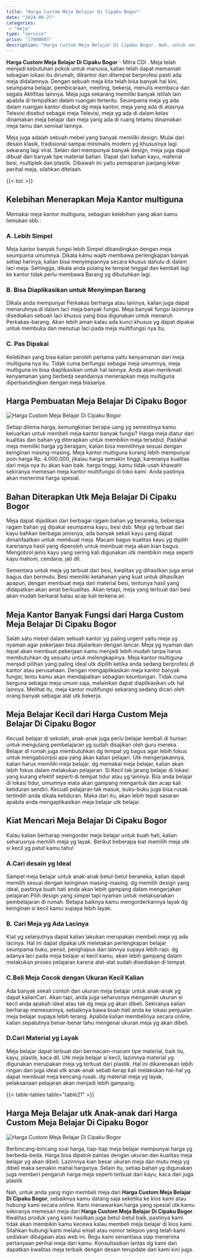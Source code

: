 ```yaml
---
title: "Harga Custom Meja Belajar Di Cipaku Bogor"
date: "2024-09-27"
categories:
 - "meja"
type: "service"
price: "[700000]"
description: "Harga Custom Meja Belajar Di Cipaku Bogor. Nah, untuk anda yang ingin membeli meja dari **Harga Custom Meja Belajar Di Cipaku Bogor**, sebaiknya kamu datang..."
---
```


**Harga Custom Meja Belajar Di Cipaku Bogor** - Mitra CDI . Meja telah menjadi kebutuhan pokok untuk manusia, kalian telah dapat memamati sebagian lokasi itu dirumah, dikantor dan ditempat berprofesi pasti ada meja didalamnya. Dengan sebuah meja kita telah bisa banyak hal kini, seumpama belajar, pembicaraan, meeting, bekerja, menulis membaca dan segala Aktifitas lainnya. Meja juga sekarang memiliki banyak istilah lain apabila di tempatkan dalam ruangan tertentu. Seumpama meja yg ada dalam ruangan kantor disebut dg meja kantor, meja yang ada di atasnya Televisi disebut sebagai meja Televisi, meja yg ada di dalam kelas dinamakan meja belajar dan meja yang ada di ruang tetamu dinamakan meja tamu dan semisal lainnya.

Meja juga adalah sebuah mebel yang banyak memiliki design. Mulai dari desain klasik, tradisional sampai minimalis modern yg khususnya lagi sekarang lagi viral. Selain dari mempunyai banyak design, meja juga dapat dibuat dari banyak tipe material bahan. Dapat dari bahan kayu, material besi, multiplek dan plastik. Dibawah ini yaitu pemaparan panjang lebar perihal meja, silahkan ditelaah.

{{< toc >}}

## Kelebihan Menerapkan Meja Kantor multiguna

Memakai meja kantor multiguna, sebagian kelebihan yang akan kamu temukan sbb :

### A. Lebih Simpel

Meja kantor banyak fungsi lebih Simpel dibandingkan dengan meja seumpama umumnya. Dikala kamu wajib membawa perlengkapan banyak setiap harinya, kalian bisa menyimpannya secara khusus dahulu di dalam laci meja. Sehingga, dikala anda pulang ke tempat tinggal dan kembali lagi ke kantor tidak perlu membawa Barang yg dibutuhkan lagi.

### B. Bisa Diaplikasikan untuk Menyimpan Barang

Dikala anda mempunyai Perkakas berharga atau lainnya, kalian juga dapat menaruhnya di dalam laci meja banyak fungsi. Meja banyak fungsi lazimnya disediakan sebuah laci khusus yang bisa digunakan untuk menaruh Perkakas-barang. Akan lebih aman kalau ada kunci khusus yg dapat dipakai untuk membuka dan menutup laci pada meja multifungsi nya itu.

### C. Pas Dipakai

Kelebihan yang bisa kalian peroleh pertama yaitu kenyamanan dari meja multiguna nya itu. Tidak cuma berfungsi sebagai meja umumnya, meja multiguna ini bisa diaplikasikan untuk hal lainnya. Anda akan menikmati kenyamanan yang berbeda seandainya menerapkan meja multiguna diperbandingkan dengan meja biasanya.

## Harga Pembuatan Meja Belajar Di Cipaku Bogor

![Harga Custom Meja Belajar Di Cipaku Bogor](/images/meja/meja-dewasa-016.jpg)

Setiap dilema harga, kemungkinan berapa uang yg semestinya kamu keluarkan untuk membeli meja kantor banyak fungsi? Harga meja diatur dari kualitas dan bahan yg diterapkan untuk membikin meja tersebut. Padahal meja memiliki harga yg beragam, kalian bisa memilihnya sesuai dengan keinginan masing-masing. Meja kantor multiguna kurang lebih mempunyai poin harga Rp. 4.000.000, jikalau harga semakin tinggi, karenanya kualitas dari meja nya itu akan kian baik. harga tinggi, kamu tidak usah khawatir sekiranya memesan meja kantor multifungsi di toko kami. Anda pastinya akan menerima harga spesial.

## Bahan Diterapkan Utk Meja Belajar Di Cipaku Bogor

Meja dapat dijadikan dari berbagai ragam bahan yg beraneka, beberapa ragam bahan yg dipakai seumpama kayu, besi dsb. Meja yg terbuat dari kayu bahkan berbagai jenisnya, ada banyak sekali kayu yang dapat dimanfaatkan untuk membuat meja. Macam bagus kualitas kayu yg dipilih karenanya hasil yang diperoleh untuk membuat meja akan kian bagus. Mengobrol jenis kayu yang sering kali digunakan utk membikin meja seperti kayu mahoni, cendana, jati dll.

Sementara untuk meja yg terbuat dari besi, kwalitas yg dihasilkan juga amat bagus dan bermutu. Besi memiliki ketahanan yang kuat untuk dihasilkan apapun, dengan membuat meja dari material besi, tentunya hasil yang didapatkan akan amat berkualitas. Akan tetapi, meja yang terbuat dari besi akan mudah berkarat kalau acap kali terkena air.

## Meja Kantor Banyak Fungsi dari Harga Custom Meja Belajar Di Cipaku Bogor

Salah satu mebel dalam sebuah kantor yg paling urgent yaitu meja yg nyaman agar pekerjaan bisa dijalankan dengan lancar. Meja yg nyaman dan tepat akan membuat pekerjaan kamu menjadi lebih mudah tanpa harus membutuhkan dg sesuatu untuk melengkapinya. Meja kantor multiguna menjadi pilihan yang paling ideal utk dipilih ketika anda sedang berprofesi di kantor atau perusahaan. Dengan mengaplikasikan meja kantor banyak fungsi, tentu kamu akan mendapatkan sebagian keuntungan. Tidak cuma berguna sebagai meja umum saja, melainkan dapat diaplikasikan utk hal lainnya. Melihat itu, meja kantor multifungsi sekarang sedang dicari oleh orang banyak sebagai alat utk bekerja.

## Meja Belajar Kecil dari Harga Custom Meja Belajar Di Cipaku Bogor

Kecuali belajar di sekolah, anak-anak juga perlu belajar kembali di hunian untuk mengulang pembelajaran yg sudah disajikan oleh guru mereka. Belajar di rumah juga membutuhkan dg tempat yg bagus agar lebih fokus untuk mengabsorpsi apa yang akan kalian pelajari. Utk mengerjakannya, kalian harus memiliki meja belajar. dg memakai meja belajar, kalian akan lebih fokus dalam melakukan pelajaran. Si Kecil tak jarang belajar di lokasi yang kurang efektif seperti di tempat tidur atau yg lainnya. Bila anda belajar di lokasi tidur, umumnya mata akan gampang mengantuk dan acap kali ketiduran sendiri. Kecuali pelajaran tak masuk, buku-buku juga bisa rusak tertindih anda dikala ketiduran. Maka dari itu, akan lebih tepat sasaran apabila anda mengaplikasikan meja belajar utk belajar.

## Kiat Mencari Meja Belajar Di Cipaku Bogor

Kalau kalian berharap mengorder meja belajar untuk buah hati, kalian seharusnya memilih meja yg layak. Berikut beberapa kiat memilih meja utk si kecil yg patut kamu tahu!

### A.Cari desain yg Ideal

Sampel meja belajar untuk anak-anak betul-betul beraneka, kalian dapat memilih sesuai dengan keinginan masing-masing. dg memilih design yang ideal, pastinya buah hati anda akan lebih gampang dalam mengerjakan pelajaran.Pilih design yang simpel tapi nyaman untuk melaksanakan pembelajaran di rumah. Betapa baiknya kamu mengorderkannya layak dg keinginan si kecil kamu supaya lebih layak.

### B. Cari Meja yg Ada Lacinya

Kiat yg selanjutnya dapat kalian lakukan merupakan membeli meja yg ada lacinya. Hal ini dapat dipakai utk meletakan perlengkapan belajar seumpama buku, pensil, penghapus dan lainnya supaya lebih rapi. dg adanya laci pada meja belajar si kecil kamu, akan lebih gampang dalam melakukan proses pelajaran karena alat-alat sudah disediakan di tempat.

### C.Beli Meja Cocok dengan Ukuran Kecil Kalian

Ada banyak sekali contoh dan ukuran meja belajar untuk anak-anak yg dapat kalianCari. Akan tapi, anda juga seharusnya mengamati ukuran si kecil anda apakah ideal atau tak dg meja yg akan dibeli. Sekiranya kalian berharap memesannya, sebaiknya bawa buah hati anda ke lokasi penjualan meja belajar supaya lebih terang. Apabila kalian membelinya secara online, kalian sepatutnya benar-benar tahu mengenai ukuran meja yg akan dibeli.

### D.Cari Material yg Layak

Meja belajar dapat terbuat dari bermacam-macam tipe material, baik itu, kayu, plastik, kaca dll. Utk meja belajar si kecil, lazimnya material yg digunakan merupakan meja yg terbuat dari plastik. Hal ini dikarenakan lebih ringan dan juga ideal utk anak-anak sebab kerap kali melakukan hal-hal yg dapat membuat meja kencang rusak. dg material meja yg layak, pelaksanaan pelajaran akan menjadi lebih gampang.

{{< table-tables table="table21" >}}

## Harga Meja Belajar utk Anak-anak dari Harga Custom Meja Belajar Di Cipaku Bogor

![Harga Custom Meja Belajar Di Cipaku Bogor](/images/meja/meja-anak-012.jpg)

Berbincang-bincang soal harga, tiap-tiap meja belajar mempunyai harga yg berbeda-beda. Harga bisa dipatok pantas dengan ukuran dan kualitas meja belajar yg akan dibeli. Lazimnya kian besar ukuran meja dan mutu meja yg dibeli maka semakin mahal harganya. Selain itu, setiap bahan yg digunakan juga memberi pengaruh harga meja seperti terbuat dari kayu, kaca dan juga plastik

Nah, untuk anda yang ingin membeli meja dari **Harga Custom Meja Belajar Di Cipaku Bogor**, sebaiknya kamu datang saja seketika ke kios kami atau hubungi kami secara online. Kami menawarkan harga yang spesial utk kamu sekiranya memesan meja dari **Harga Custom Meja Belajar Di Cipaku Bogor**. Kwalitas produk yang kami hasilkan juga betul-betul baik, pastinya kami tidak akan membikin kamu kecewa kalau membeli meja belajar di kios kami. Silahkan hubungi kami melalui email atau nomor telepon yang telah kami sediakan dibagaian atas web ini. Regu kami senantiasa siap menerima pertanyaan perihal meja dari kamu. Konsultasikan lantas dg kami dan dapatkan kwalitas meja terbaik dengan desain terupdate dari kami kini juga.
